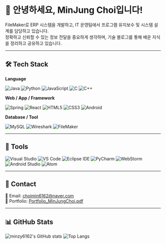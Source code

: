 # 👋 안녕하세요, MinJung Choi입니다!

FileMaker로 ERP 시스템을 개발하고, IT 운영팀에서 프로그램 유지보수 및 시스템 설계를 담당하고 있습니다.  
정확하고 신뢰할 수 있는 정보 전달을 중요하게 생각하며, 기술 블로그를 통해 배운 지식을 정리하고 공유하고 있습니다.

---

## 🛠 Tech Stack

**Language**
  
![Java](https://img.shields.io/badge/Java-007396?style=flat&logo=java&logoColor=white)
![Python](https://img.shields.io/badge/Python-3776AB?style=flat&logo=python&logoColor=white)
![JavaScript](https://img.shields.io/badge/JavaScript-F7DF1E?style=flat&logo=javascript&logoColor=black)
![C](https://img.shields.io/badge/C-00599C?style=flat&logo=c&logoColor=white)
![C++](https://img.shields.io/badge/C++-00599C?style=flat&logo=c%2B%2B&logoColor=white)

**Web / App / Framework**

![Spring](https://img.shields.io/badge/Spring-6DB33F?style=flat&logo=spring&logoColor=white)
![React](https://img.shields.io/badge/React-61DAFB?style=flat&logo=react&logoColor=black)
![HTML5](https://img.shields.io/badge/HTML5-E34F26?style=flat&logo=html5&logoColor=white)
![CSS3](https://img.shields.io/badge/CSS3-1572B6?style=flat&logo=css3&logoColor=white)
![Android](https://img.shields.io/badge/Android-3DDC84?style=flat&logo=android&logoColor=white)

**Database / Tool**

![MySQL](https://img.shields.io/badge/MySQL-4479A1?style=flat&logo=mysql&logoColor=white)
![Wireshark](https://img.shields.io/badge/Wireshark-1679A7?style=flat&logo=wireshark&logoColor=white)
![FileMaker](https://img.shields.io/badge/FileMaker-000000?style=flat&logo=data&logoColor=white)

---

## 🔧 Tools

![Visual Studio](https://img.shields.io/badge/Visual%20Studio-5C2D91?style=flat&logo=visualstudio&logoColor=white)
![VS Code](https://img.shields.io/badge/VS%20Code-007ACC?style=flat&logo=visualstudiocode&logoColor=white)
![Eclipse IDE](https://img.shields.io/badge/Eclipse-2C2255?style=flat&logo=eclipseide&logoColor=white)
![PyCharm](https://img.shields.io/badge/PyCharm-000000?style=flat&logo=pycharm&logoColor=white)
![WebStorm](https://img.shields.io/badge/WebStorm-000000?style=flat&logo=webstorm&logoColor=white)
![Android Studio](https://img.shields.io/badge/Android%20Studio-3DDC84?style=flat&logo=androidstudio&logoColor=white)
![Atom](https://img.shields.io/badge/Atom-66595C?style=flat&logo=atom&logoColor=white)

---

## 💌 Contact

📧 Email: [choimin6162@naver.com](mailto:choimin6162@naver.com)  
📄 Portfolio: [Portfolio_MinJungChoi.pdf](https://github.com/minzy6162)

---

## 📊 GitHub Stats

![minzy6162's GitHub stats](https://github-readme-stats.vercel.app/api?username=minzy6162&show_icons=true&theme=radical)
![Top Langs](https://github-readme-stats.vercel.app/api/top-langs/?username=minzy6162&layout=compact&theme=radical)
